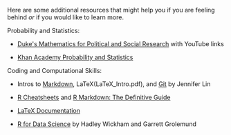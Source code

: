 Here are some additional resources that might help you if you are feeling behind *or* if you would like to learn more. 

Probability and Statistics: 

- [Duke's Mathematics for Political and Social Research](https://people.duke.edu/~das76/Mathematics%20for%20Political%20and%20Social%20Research%20Syllabus_Siegel.pdf) with YouTube links

- [Khan Academy Probability and Statistics](https://www.khanacademy.org/math/ap-statistics) 

Coding and Computational Skills: 

- Intros to [Markdown](Markdown_Intro.pdf), LaTeX(LaTeX_Intro.pdf), and [Git](git_Intro.pdf) by Jennifer Lin 

- [R Cheatsheets](https://www.rstudio.com/resources/cheatsheets/) and [R Markdown: The Definitive Guide](https://bookdown.org/yihui/rmarkdown/) 

- [LaTeX Documentation](https://www.latex-project.org/help/documentation/)

- [R for Data Science](https://r4ds.had.co.nz/) by Hadley Wickham and Garrett Grolemund 
